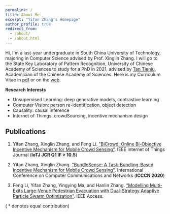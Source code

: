 ```yaml
---
permalink: /
title: About Me
excerpt: "Yifan Zhang's Homepage"
author_profile: true
redirect_from: 
  - /about/
  - /about.html
---
```


Hi, I'm a last-year undergraduate in South China University of Technology, majoring in Computer Science advised by Prof. Xinglin Zhang. I will go to the State Key Laboratory of Pattern Recognition, University of Chinese Academy of Sciences to study for a PhD in 2021, advised by [Tan Tieniu](http://people.ucas.ac.cn/~tantieniu), Academician of the Chinese Academy of Sciences.
Here is my Curriculum Vitae in [pdf](../files/hanlin_CV.pdf) or on the [web](https://cshlzhang.github.io/cv/).

**Research Interests**
* Unsupervised Learning: deep generative models, contrastive learning
* Computer Vision: person re-identification, object detection
* Causality: causal inference
* Internet of Thimgs: crowdSourcing, incentive mechanism design

## Publications
1. Yifan Zhang, Xinglin Zhang, and Feng Li. ["BiCrowd: Online Bi-Objective Incentive Mechanism for Mobile Crowd Sensing"](../files/NeurIPS2020.pdf). IEEE Internet of Things Journal (**IoTJ JCR Q1 IF > 10.5**)

2. Yifan Zhang, Xinglin Zhang. ["BundleSense: A Task-Bundling-Based Incentive Mechanism for Mobile Crowd Sensing"](../files/ICLR2021.pdf). International Conference on Computer Communications and Networks (**ICCCN 2020**)
  
3. Feng Li, Yifan Zhang, Yingying Ma, and Hanlin Zhang. [“Modelling Multi-Exits Large-Venue Pedestrian Evacuation with Dual-Strategy Adaptive Particle Swarm Optimization"](../files/TWEB.pdf). IEEE Access.

( * denotes equal contribution)
